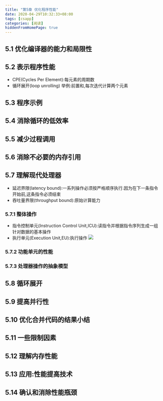 ```yaml
---
title: "第5章 优化程序性能"
date: 2020-04-29T10:32:33+08:00
tags: [csapp]
categories: [阅读]
hiddenFromHomePage: true
---
```


## 5.1 优化编译器的能力和局限性
## 5.2 表示程序性能
* CPE(Cycles Per Element):每元素的周期数
* 循环展开(loop unrolling) 举例:前置和,每次迭代计算两个元素
## 5.3 程序示例
## 5.4 消除循环的低效率
## 5.5 减少过程调用
## 5.6 消除不必要的内存引用
## 5.7 理解现代处理器
* 延迟界限(latency bound):一系列操作必须按严格顺序执行.因为在下一条指令开始前,这条指令必须结束
* 吞吐量界限(throughput bound):原始计算能力
### 5.7.1 整体操作
* 指令控制单元(Instruction Control Unit,ICU):读指令并根据指令序列生成一组针对数据的基本操作
* 执行单元(Execution Unit,EU):执行操作
![](/images/read/csapp/5-11.png)
### 5.7.2 功能单元的性能
### 5.7.3 处理器操作的抽象模型
## 5.8 循环展开
## 5.9 提高并行性
## 5.10 优化合并代码的结果小结
## 5.11 一些限制因素
## 5.12 理解内存性能
## 5.13 应用:性能提高技术
## 5.14 确认和消除性能瓶颈